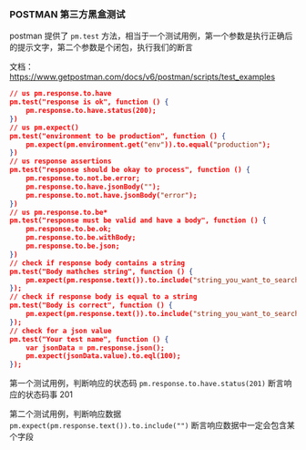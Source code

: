 ### POSTMAN 第三方黑盒测试

postman 提供了 `pm.test` 方法，相当于一个测试用例，第一个参数是执行正确后的提示文字，第二个参数是个闭包，执行我们的断言

文档：https://www.getpostman.com/docs/v6/postman/scripts/test_examples

```json
// us pm.response.to.have
pm.test("response is ok", function () {
    pm.response.to.have.status(200);
})
// us pm.expect()
pm.test("environment to be production", function () {
    pm.expect(pm.environment.get("env")).to.equal("production");
})
// us response assertions
pm.test("response should be okay to process", function () {
    pm.response.to.not.be.error;
    pm.response.to.have.jsonBody("");
    pm.response.to.not.have.jsonBody("error");
})
// us pm.response.to.be*
pm.test("response must be valid and have a body", function () {
    pm.response.to.be.ok;
    pm.response.to.be.withBody;
    pm.response.to.be.json;
})
// check if response body contains a string
pm.test("Body mathches string", function () {
    pm.expect(pm.response.text()).to.include("string_you_want_to_search");
});
// check if response body is equal to a string
pm.test("Body is correct", function () {
    pm.expect(pm.response.text()).to.include("string_you_want_to_search");
});
// check for a json value
pm.test("Your test name", function () {
    var jsonData = pm.response.json();
    pm.expect(jsonData.value).to.eql(100);
});
```

第一个测试用例，判断响应的状态码 `pm.response.to.have.status(201)` 断言响应的状态码事 201

第二个测试用例，判断响应数据 `pm.expect(pm.response.text()).to.include("")` 断言响应数据中一定会包含某个字段


